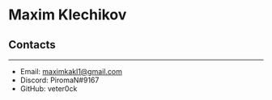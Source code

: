 Maxim Klechikov
=
Contacts
-
---
* Email: maximkakl1@gmail.com
* Discord: PiromaN#9167
* GitHub: veter0ck
